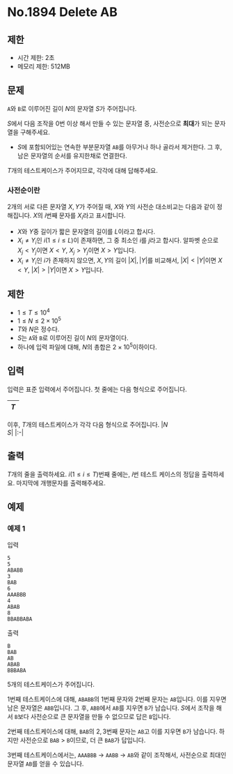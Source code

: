 # No.1894 Delete AB

## 제한

- 시간 제한: 2초
- 메모리 제한: 512MB

## 문제

`A`와 `B`로 이루어진 길이 $N$의 문자열 $S$가 주어집니다.

$S$에서 다음 조작을 $0$번 이상 해서 만들 수 있는 문자열 중, 사전순으로 **최대**가 되는 문자열을 구해주세요.

- $S$에 포함되어있는 연속한 부분문자열 `AB`를 아무거나 하나 골라서 제거한다. 그 후, 남은 문자열의 순서를 유지한채로 연결한다.

$T$개의 테스트케이스가 주어지므로, 각각에 대해 답해주세요.

### 사전순이란

$2$개의 서로 다른 문자열 $X, Y$가 주어질 때, $X$와 $Y$의 사전순 대소비교는 다음과 같이 정해집니다. $X$의 $i$번째 문자를 $X_i$라고 표시합니다.

- $X$와 $Y$중 길이가 짧은 문자열의 길이를 $L$이라고 합시다.
- $X_i \ne Y_i$인 $i (1 \le i \le L)$이 존재하면, 그 중 최소인 $i$를 $j$라고 합시다. 알파벳 순으로 $X_j < Y_j$이면 $X<Y$, $X_j > Y_j$이면 $X>Y$입니다.
- $X_i \ne Y_i$인 $i$가 존재하지 않으면, $X, Y$의 길이 $\lvert X \rvert, \lvert Y \rvert$를 비교해서, $\lvert X \rvert < \lvert Y \rvert$이면 $X < Y$, $\lvert X \rvert > \lvert Y \rvert$이면 $X > Y$입니다.

## 제한 

- $1 \le T \le 10^4$
- $1 \le N \le 2 \times 10^5$
- $T$와 $N$은 정수다.
- $S$는 `A`와 `B`로 이루어진 길이 $N$의 문자열이다.
- 하나에 입력 파일에 대해, $N$의 총합은 $2 \times 10^5$이하이다.

## 입력

입력은 표준 입력에서 주어집니다. 첫 줄에는 다음 형식으로 주어집니다.

|$T$|
|:-|

이후, $T$개의 테스트케이스가 각각 다음 형식으로 주어집니다.
|$N$<br/>$S$|
|:-|

## 출력

$T$개의 줄을 출력하세요. $i (1 \le i \le T)$번째 줄에는, $i$번 테스트 케이스의 정답을 출력하세요. 마지막에 개행문자를 출력해주세요.

## 예제

### 예제 1

입력

```
5
5
ABABB
3
BAB
6
AAABBB
4
ABAB
8
BBABBABA
```

출력

```
B
BAB
AB
ABAB
BBBABA
```

$5$개의 테스트케이스가 주어집니다.

$1$번째 테스트케이스에 대해, `ABABB`의 $1$번째 문자와 $2$번째 문자는 `AB`입니다. 이를 지우면 남은 문자열은 `ABB`입니다. 그 후, `ABB`에서 `AB`를 지우면 `B`가 남습니다. $S$에서 조작을 해서 `B`보다 사전순으로 큰 문자열을 만들 수 없으므로 답은 `B`입니다.

$2$번째 테스트케이스에 대해, `BAB`의 $2, 3$번째 문자는 `AB`고 이를 지우면 `B`가 남습니다. 하지만 사전순으로 `BAB` $>$ `B`이므로, 더 큰 `BAB`가 답입니다.

$3$번째 테스트케이스에서는, `AAABBB` $\rightarrow$ `AABB` $\rightarrow$ `AB`와 같이 조작해서, 사전순으로 최대인 문자열 `AB`를 얻을 수 있습니다.